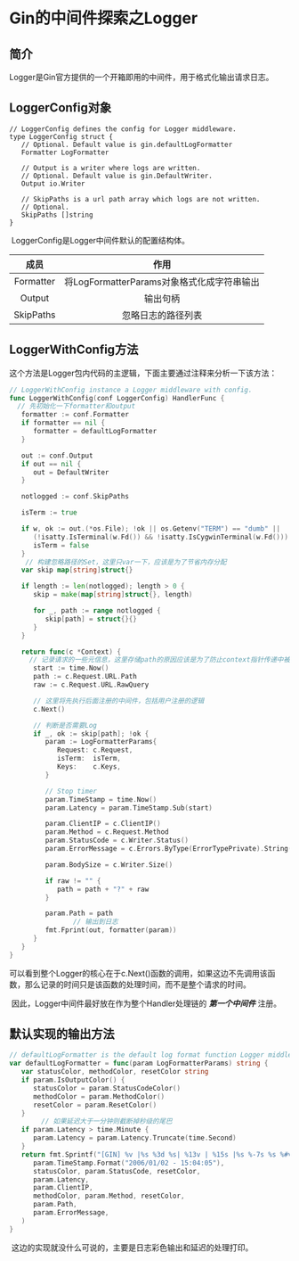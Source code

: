 # Gin的中间件探索之Logger

## 简介

​	Logger是Gin官方提供的一个开箱即用的中间件，用于格式化输出请求日志。

## LoggerConfig对象

```golang
// LoggerConfig defines the config for Logger middleware.
type LoggerConfig struct {
   // Optional. Default value is gin.defaultLogFormatter
   Formatter LogFormatter

   // Output is a writer where logs are written.
   // Optional. Default value is gin.DefaultWriter.
   Output io.Writer

   // SkipPaths is a url path array which logs are not written.
   // Optional.
   SkipPaths []string
}
```

​	LoggerConfig是Logger中间件默认的配置结构体。

|   成员    |                    作用                    |
| :-------: | :----------------------------------------: |
| Formatter | 将LogFormatterParams对象格式化成字符串输出 |
|  Output   |                  输出句柄                  |
| SkipPaths |             忽略日志的路径列表             |

## LoggerWithConfig方法

​	这个方法是Logger包内代码的主逻辑，下面主要通过注释来分析一下该方法：

```go
// LoggerWithConfig instance a Logger middleware with config.
func LoggerWithConfig(conf LoggerConfig) HandlerFunc {
  // 先初始化一下formatter和output
   formatter := conf.Formatter
   if formatter == nil {
      formatter = defaultLogFormatter
   }

   out := conf.Output
   if out == nil {
      out = DefaultWriter
   }

   notlogged := conf.SkipPaths

   isTerm := true

   if w, ok := out.(*os.File); !ok || os.Getenv("TERM") == "dumb" ||
      (!isatty.IsTerminal(w.Fd()) && !isatty.IsCygwinTerminal(w.Fd())) {
      isTerm = false
   }
	// 构建忽略路径的Set，这里只var一下，应该是为了节省内存分配
   var skip map[string]struct{}

   if length := len(notlogged); length > 0 {
      skip = make(map[string]struct{}, length)

      for _, path := range notlogged {
         skip[path] = struct{}{}
      }
   }

   return func(c *Context) {
     // 记录请求的一些元信息，这里存储path的原因应该是为了防止context指针传递中被修改
      start := time.Now()
      path := c.Request.URL.Path
      raw := c.Request.URL.RawQuery

      // 这里将先执行后面注册的中间件，包括用户注册的逻辑
      c.Next()

      // 判断是否需要Log
      if _, ok := skip[path]; !ok {
         param := LogFormatterParams{
            Request: c.Request,
            isTerm:  isTerm,
            Keys:    c.Keys,
         }

         // Stop timer
         param.TimeStamp = time.Now()
         param.Latency = param.TimeStamp.Sub(start)

         param.ClientIP = c.ClientIP()
         param.Method = c.Request.Method
         param.StatusCode = c.Writer.Status()
         param.ErrorMessage = c.Errors.ByType(ErrorTypePrivate).String()

         param.BodySize = c.Writer.Size()

         if raw != "" {
            path = path + "?" + raw
         }

         param.Path = path
				// 输出到日志
         fmt.Fprint(out, formatter(param))
      }
   }
}
```

​	可以看到整个Logger的核心在于c.Next()函数的调用，如果这边不先调用该函数，那么记录的时间只是该函数的处理时间，而不是整个请求的时间。

​	因此，Logger中间件最好放在作为整个Handler处理链的 ***第一个中间件*** 注册。

## 默认实现的输出方法

```go
// defaultLogFormatter is the default log format function Logger middleware uses.
var defaultLogFormatter = func(param LogFormatterParams) string {
   var statusColor, methodColor, resetColor string
   if param.IsOutputColor() {
      statusColor = param.StatusCodeColor()
      methodColor = param.MethodColor()
      resetColor = param.ResetColor()
   }
		// 如果延迟大于一分钟则截断掉秒级的尾巴
   if param.Latency > time.Minute {
      param.Latency = param.Latency.Truncate(time.Second)
   }
   return fmt.Sprintf("[GIN] %v |%s %3d %s| %13v | %15s |%s %-7s %s %#v\n%s",
      param.TimeStamp.Format("2006/01/02 - 15:04:05"),
      statusColor, param.StatusCode, resetColor,
      param.Latency,
      param.ClientIP,
      methodColor, param.Method, resetColor,
      param.Path,
      param.ErrorMessage,
   )
}
```

​	这边的实现就没什么可说的，主要是日志彩色输出和延迟的处理打印。
